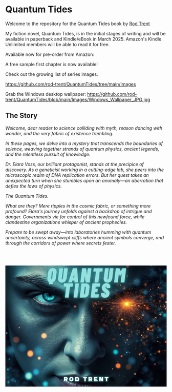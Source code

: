 # Quantum Tides

Welcome to the repository for the Quantum Tides book by <a href="https://amazon.com/author/rodtrent" target="_blank">Rod Trent</a>

My fiction novel, Quantum Tides, is in the initial stages of writing and will be available in paperback and Kindle/eBook in March 2025. Amazon's Kindle Unlimited members will be able to read it for free.

Available now for pre-order from Amazon: <coming>

A free sample first chapter is now available! <coming>

Check out the growing list of series images.

https://github.com/rod-trent/QuantumTides/tree/main/Images 

Grab the Windows desktop wallpaper: https://github.com/rod-trent/QuantumTides/blob/main/Images/Windows_Wallpaper_JPG.jpg 

## The Story

_Welcome, dear reader to science colliding with myth, reason dancing with wonder, and the very fabric of existence trembling._

_In these pages, we delve into a mystery that transcends the boundaries of science, weaving together strands of quantum physics, ancient legends, and the relentless pursuit of knowledge._

_Dr. Elara Voss, our brilliant protagonist, stands at the precipice of discovery. As a geneticist working in a cutting-edge lab, she peers into the microscopic realm of DNA replication errors. But her quest takes an unexpected turn when she stumbles upon an anomaly—an aberration that defies the laws of physics._

_The Quantum Tides._

_What are they? Mere ripples in the cosmic fabric, or something more profound? Elara's journey unfolds against a backdrop of intrigue and danger. Governments vie for control of this newfound force, while clandestine organizations whisper of ancient prophecies._

_Prepare to be swept away—into laboratories humming with quantum uncertainty, across windswept cliffs where ancient symbols converge, and through the corridors of power where secrets fester._

<br><br>

<p align="center"><img src="https://github.com/rod-trent/QuantumTides/blob/main/Images/800x600.png?raw=true"></center></p>
